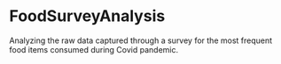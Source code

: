 # FoodSurveyAnalysis
Analyzing the raw data captured through a survey for the most frequent food items consumed during Covid pandemic.
